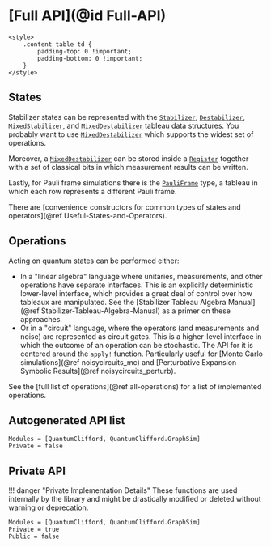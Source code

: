 # [Full API](@id Full-API)

```@raw html
<style>
    .content table td {
        padding-top: 0 !important;
        padding-bottom: 0 !important;
    }
</style>
```

## States

Stabilizer states can be represented with the [`Stabilizer`](@ref), [`Destabilizer`](@ref), [`MixedStabilizer`](@ref), and [`MixedDestabilizer`](@ref) tableau data structures. You probably want to use [`MixedDestabilizer`](@ref) which supports the widest set of operations.

Moreover, a [`MixedDestabilizer`](@ref) can be stored inside a [`Register`](@ref) together with a set of classical bits in which measurement results can be written.

Lastly, for Pauli frame simulations there is the [`PauliFrame`](@ref) type, a tableau in which each row represents a different Pauli frame.

There are [convenience constructors for common types of states and operators](@ref Useful-States-and-Operators).

## Operations

Acting on quantum states can be performed either:

- In a "linear algebra" language where unitaries, measurements, and other operations have separate interfaces. This is an explicitly deterministic lower-level interface, which provides a great deal of control over how tableaux are manipulated. See the [Stabilizer Tableau Algebra Manual](@ref Stabilizer-Tableau-Algebra-Manual) as a primer on these approaches.
- Or in a "circuit" language, where the operators (and measurements and noise) are represented as circuit gates. This is a higher-level interface in which the outcome of an operation can be stochastic. The API for it is centered around the `apply!` function. Particularly useful for [Monte Carlo simulations](@ref noisycircuits_mc) and [Perturbative Expansion Symbolic Results](@ref noisycircuits_perturb).

See the [full list of operations](@ref all-operations) for a list of implemented operations.

## Autogenerated API list

```@autodocs
Modules = [QuantumClifford, QuantumClifford.GraphSim]
Private = false
```

## Private API

!!! danger "Private Implementation Details"
    These functions are used internally by the library and might be drastically modified or deleted without warning or deprecation.

```@autodocs
Modules = [QuantumClifford, QuantumClifford.GraphSim]
Private = true
Public = false
```
